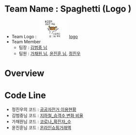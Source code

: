# Team Name : Spaghetti (Logo )
* Team Logo : <img src="08_PRJ_team_project/report/spaghetti_code.jpg"  width="100" height="61"/> [logo](https://github.com/jinubot07/LikeLion_13th_DataCourse/issues/1#issue-1012830385)
* Team Member
  * 팀장 : [김범중 님](https://github.com/kbjung/LikeLion_13th_DataCourse/tree/main/TP01)
  * 팀원 : [가채원 님](https://github.com/chea12ya/2021_GA), [윤진훈 님](https://github.com/YoonJinhoon/LikeLion_13th_DataCourse), [정진우](https://github.com/jinubot07/LikeLion_13th_DataCourse/tree/main/08_PRJ_team_project)


# Overview

# Code Line
* 정진우의 코드 : [공공자전거 이용현황](jinubot07.github.90/LikeLion_13th_DataCourse/08_PRJ_team_project/code/정진우/Team_PRJ_bike20.html)
* 김범중님 코드 : [지하철_승객수 변화 비율](https://kbjung.github.io/LikeLion_13th_DataCourse/blob/main/08_PRJ_team_project/code/김범중/(김범중님)지하철월별_승하차인원_그래프.html)
* 가채원님 코드 : [코로나_확진자_수](jinubot07.github.90/LikeLion_13th_DataCourse/08_PRJ_team_project/code/가채원/(가채원님)월별%20코로나%20확진자%20변화율%20그래프.html)
* 윤진훈님 코드 : [온라인쇼핑거래액](jinubot07.github.90/LikeLion_13th_DataCourse/08_PRJ_team_project/code/윤진훈/(윤진훈님)Untitled10.html)
